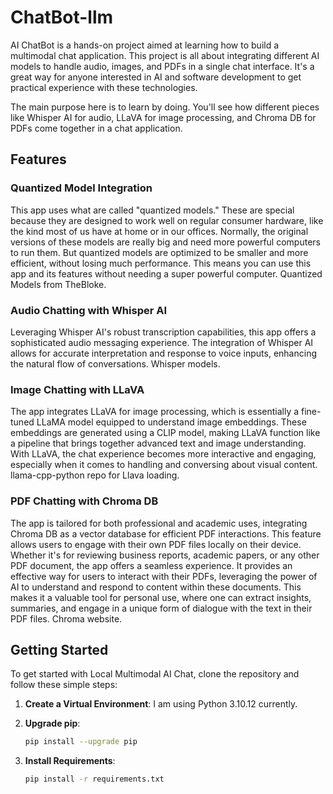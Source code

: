 # ChatBot-llm
AI ChatBot is a hands-on project aimed at learning how to build a multimodal chat application. This project is all about integrating different AI models to handle audio, images, and PDFs in a single chat interface. It's a great way for anyone interested in AI and software development to get practical experience with these technologies.

The main purpose here is to learn by doing. You'll see how different pieces like Whisper AI for audio, LLaVA for image processing, and Chroma DB for PDFs come together in a chat application.

## Features

### Quantized Model Integration
This app uses what are called "quantized models." These are special because they are designed to work well on regular consumer hardware, like the kind most of us have at home or in our offices. Normally, the original versions of these models are really big and need more powerful computers to run them. But quantized models are optimized to be smaller and more efficient, without losing much performance. This means you can use this app and its features without needing a super powerful computer. Quantized Models from TheBloke.

### Audio Chatting with Whisper AI
Leveraging Whisper AI's robust transcription capabilities, this app offers a sophisticated audio messaging experience. The integration of Whisper AI allows for accurate interpretation and response to voice inputs, enhancing the natural flow of conversations. Whisper models.

### Image Chatting with LLaVA
The app integrates LLaVA for image processing, which is essentially a fine-tuned LLaMA model equipped to understand image embeddings. These embeddings are generated using a CLIP model, making LLaVA function like a pipeline that brings together advanced text and image understanding. With LLaVA, the chat experience becomes more interactive and engaging, especially when it comes to handling and conversing about visual content. llama-cpp-python repo for Llava loading.

### PDF Chatting with Chroma DB
The app is tailored for both professional and academic uses, integrating Chroma DB as a vector database for efficient PDF interactions. This feature allows users to engage with their own PDF files locally on their device. Whether it's for reviewing business reports, academic papers, or any other PDF document, the app offers a seamless experience. It provides an effective way for users to interact with their PDFs, leveraging the power of AI to understand and respond to content within these documents. This makes it a valuable tool for personal use, where one can extract insights, summaries, and engage in a unique form of dialogue with the text in their PDF files. Chroma website.

## Getting Started

To get started with Local Multimodal AI Chat, clone the repository and follow these simple steps:

1. **Create a Virtual Environment**: I am using Python 3.10.12 currently.

2. **Upgrade pip**: 
   ```sh
   pip install --upgrade pip
   ```
3. **Install Requirements**:
   ```sh
   pip install -r requirements.txt
   ```

